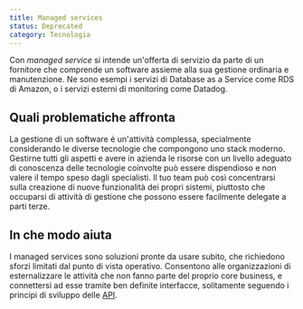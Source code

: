```yaml
---
title: Managed services
status: Deprecated
category: Tecnologia
---
```




Con _managed service_ si intende un'offerta di servizio da parte di un fornitore che comprende un software assieme alla sua gestione ordinaria e manutenzione. Ne sono esempi i servizi di Database as a Service come RDS di Amazon, o i servizi esterni di monitoring come Datadog.

## Quali problematiche affronta

La gestione di un software è un'attività complessa, specialmente considerando le diverse tecnologie che compongono uno stack moderno. Gestirne tutti gli aspetti e avere in azienda le risorse con un livello adeguato di conoscenza delle tecnologie coinvolte può essere dispendioso e non valere il tempo speso dagli specialisti. Il tuo team può così concentrarsi sulla creazione di nuove funzionalità dei propri sistemi, piuttosto che occuparsi di attività di gestione che possono essere facilmente delegate a parti terze.

## In che modo aiuta

I managed services sono soluzioni pronte da usare subito, che richiedono sforzi limitati dal punto di vista operativo. Consentono alle organizzazioni di esternalizzare le attività che non fanno parte del proprio core business, e connettersi ad esse tramite ben definite interfacce, solitamente seguendo i principi di sviluppo delle [API](/it/application-programming-interface/).
